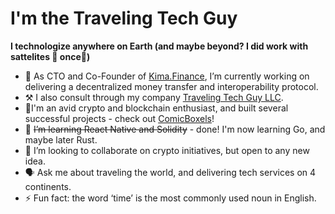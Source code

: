 # I'm the Traveling Tech Guy
**I technologize anywhere on Earth (and maybe beyond? I did work with sattelites 📡 once🙂)**

- 🔭 As CTO and Co-Founder of [Kima.Finance](https://kima.finance "Kima.finance homepage"), I’m currently working on delivering a decentralized money transfer and interoperability protocol.
- ⚒️ I also consult through my company [Traveling Tech Guy LLC](https://www.travelingtechguy.com/ "Traveling Tech Guy homepage").
- 💬I'm an avid crypto and blockchain enthusiast, and built several successful projects - check out [ComicBoxels](https://comicboxels.com "ComicBoxels brings comics to NFTS!")!
- 🌱 ~~I’m learning React Native and Solidity~~ - done! I'm now learning Go, and maybe later Rust.
- 👯 I’m looking to collaborate on crypto initiatives, but open to any new idea.
- 🗣️ Ask me about traveling the world, and delivering tech services on 4 continents.
- ⚡ Fun fact: the word ‘time’ is the most commonly used noun in English.
